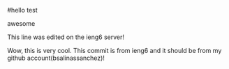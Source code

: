 #hello test

awesome

This line was edited on the ieng6 server!


Wow, this is very cool. This commit is from ieng6 and it should be from my github account(bsalinassanchez)!
